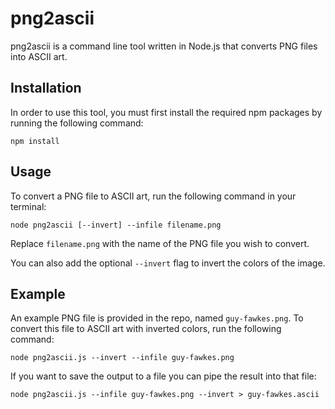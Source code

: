 # png2ascii

png2ascii is a command line tool written in Node.js that converts PNG files into ASCII art.

## Installation

In order to use this tool, you must first install the required npm packages by running the following command:

`npm install`

## Usage

To convert a PNG file to ASCII art, run the following command in your terminal:

`node png2ascii [--invert] --infile filename.png`

Replace `filename.png` with the name of the PNG file you wish to convert.

You can also add the optional `--invert` flag to invert the colors of the image.

## Example

An example PNG file is provided in the repo, named `guy-fawkes.png`. To convert this file to ASCII art with inverted colors, run the following command:

`node png2ascii.js --invert --infile guy-fawkes.png`

If you want to save the output to a file you can pipe the result into that file:

`node png2ascii.js --infile guy-fawkes.png --invert > guy-fawkes.ascii`
